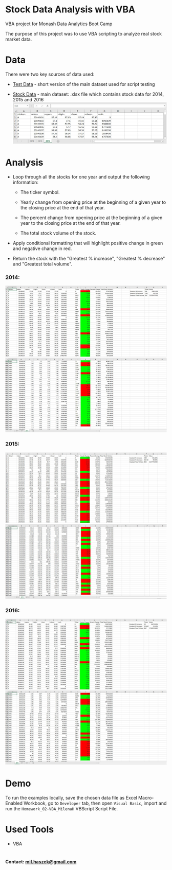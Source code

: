 # Stock Data Analysis with VBA
VBA project for Monash Data Analytics Boot Camp

The purpose of this project was to use VBA scripting to analyze real stock market data.

# Data

There were two key sources of data used:

* [Test Data](Resources/alphabetical_testing.xlsx) - short version of the main dataset used for script testing

* [Stock Data](Resources/Multiple_year_stock_data.xlsx) - main dataset: .xlsx file which contains stock data for 2014, 2015 and 2016
![data](Images/data.JPG)

# Analysis


* Loop through all the stocks for one year and output the following information:

  * The ticker symbol.

  * Yearly change from opening price at the beginning of a given year to the closing price at the end of that year.

  * The percent change from opening price at the beginning of a given year to the closing price at the end of that year.

  * The total stock volume of the stock.

* Apply conditional formatting that will highlight positive change in green and negative change in red.

* Return the stock with the "Greatest % increase", "Greatest % decrease" and "Greatest total volume".

### 2014:
![2014_start](Images/HW02-VBA_MilenaH_2014.JPG)
![2014_end](Images/HW02-VBA_MilenaH_2014_last.JPG)

### 2015:
![2015_start](Images/HW02-VBA_MilenaH_2015.JPG)
![2015_end](Images/HW02-VBA_MilenaH_2015_last.JPG)

### 2016:
![2016_start](Images/HW02-VBA_MilenaH_2016.JPG)
![2016_end](Images/HW02-VBA_MilenaH_2016_last.JPG)


# Demo

To run the examples locally, save the chosen data file as Excel Macro-Enabled Workbook, go to `Developer` tab, then open `Visual Basic`, import and run the `Homework_02-VBA_MilenaH` VBScript Script File.


# Used Tools
 * VBA

#

#### Contact: mil.haszek@gmail.com